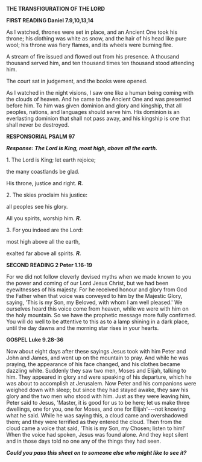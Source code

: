 **THE TRANSFIGURATION OF THE LORD**

**FIRST READING Daniel 7.9,10,13,14**

As I watched, thrones were set in place, and an Ancient One took his
throne; his clothing was white as snow, and the hair of his head like
pure wool; his throne was fiery flames, and its wheels were burning
fire.

A stream of fire issued and flowed out from his presence. A thousand
thousand served him, and ten thousand times ten thousand stood attending
him.

The court sat in judgement, and the books were opened.

As I watched in the night visions, I saw one like a human being coming
with the clouds of heaven. And he came to the Ancient One and was
presented before him. To him was given dominion and glory and kingship,
that all peoples, nations, and languages should serve him. His dominion
is an everlasting dominion that shall not pass away, and his kingship is
one that shall never be destroyed.

**RESPONSORIAL PSALM 97**

***Response: The Lord is King, most high, above all the earth.***

1\. The Lord is King; let earth rejoice;

the many coastlands be glad.

His throne, justice and right. ***R.***

2\. The skies proclaim his justice:

all peoples see his glory.

All you spirits, worship him. ***R.***

3\. For you indeed are the Lord:

most high above all the earth,

exalted far above all spirits. ***R.***

**SECOND READING 2 Peter 1.16-19**

For we did not follow cleverly devised myths when we made known to you
the power and coming of our Lord Jesus Christ, but we had been
eyewitnesses of his majesty. For he received honour and glory from God
the Father when that voice was conveyed to him by the Majestic Glory,
saying, 'This is my Son, my Beloved, with whom I am well pleased.' We
ourselves heard this voice come from heaven, while we were with him on
the holy mountain. So we have the prophetic message more fully
confirmed. You will do well to be attentive to this as to a lamp shining
in a dark place, until the day dawns and the morning star rises in your
hearts.

**GOSPEL Luke 9.28-36**

Now about eight days after these sayings Jesus took with him Peter and
John and James, and went up on the mountain to pray. And while he was
praying, the appearance of his face changed, and his clothes became
dazzling white. Suddenly they saw two men, Moses and Elijah, talking to
him. They appeared in glory and were speaking of his departure, which he
was about to accomplish at Jerusalem. Now Peter and his companions were
weighed down with sleep; but since they had stayed awake, they saw his
glory and the two men who stood with him. Just as they were leaving him,
Peter said to Jesus, 'Master, it is good for us to be here; let us make
three dwellings, one for you, one for Moses, and one for Elijah'---not
knowing what he said. While he was saying this, a cloud came and
overshadowed them; and they were terrified as they entered the cloud.
Then from the cloud came a voice that said, 'This is my Son, my Chosen;
listen to him!' When the voice had spoken, Jesus was found alone. And
they kept silent and in those days told no one any of the things they
had seen.

***Could you pass this sheet on to someone else who might like to see
it?***

